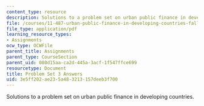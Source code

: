 ```yaml
---
content_type: resource
description: Solutions to a problem set on urban public finance in developing countries.
file: /courses/11-487-urban-public-finance-in-developing-countries-fall-2004/3e5ff202ae235a483213157deeb3f700_ps3_ans.pdf
file_type: application/pdf
learning_resource_types:
- Assignments
ocw_type: OCWFile
parent_title: Assignments
parent_type: CourseSection
parent_uid: 080d15aa-ca2d-445a-3acf-1f547ffce699
resourcetype: Document
title: Problem Set 3 Answers
uid: 3e5ff202-ae23-5a48-3213-157deeb3f700
---
```

Solutions to a problem set on urban public finance in developing countries.

